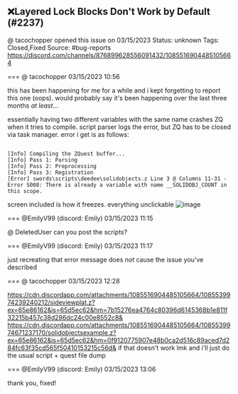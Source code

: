 ## ❌Layered Lock Blocks Don't Work by Default (#2237)
@ tacochopper opened this issue on 03/15/2023
Status: unknown
Tags: Closed,Fixed
Source: #bug-reports https://discord.com/channels/876899628556091432/1085516904485105664


=== @ tacochopper 03/15/2023 10:56

this has been happening for me for a while and i kept forgetting to report this one (oops). would probably say it's been happening over the last three months *at least*...

essentially having two different variables with the same name crashes ZQ when it tries to compile. script parser logs the error, but ZQ has to be closed via task manager.
error i get is as follows:
```[INFO] External ZScript Parser

[Info] Compiling the ZQuest buffer...
[Info] Pass 1: Parsing
[Info] Pass 2: Preprocessing
[Info] Pass 3: Registration
[Error] swords\scripts\deedee\solidobjects.z Line 3 @ Columns 11-31 - Error S008: There is already a variable with name __SOLIDOBJ_COUNT in this scope.
```
screen included is how it freezes. everything unclickable
![image](https://cdn.discordapp.com/attachments/1085516904485105664/1085516904610943026/zquest_6VsJc1czff.png?ex=65e84be5&is=65d5d6e5&hm=31389364535b0e17b3b405fe84a4b0b0457444ddbe5dc306606964cee0123014&)

=== @EmilyV99 (discord: Emily) 03/15/2023 11:15

@ DeletedUser can you post the scripts?

=== @EmilyV99 (discord: Emily) 03/15/2023 11:17

just recreating that error message does *not* cause the issue you've described

=== @ tacochopper 03/15/2023 12:28


https://cdn.discordapp.com/attachments/1085516904485105664/1085539974239240212/sideviewplat.z?ex=65e86162&is=65d5ec62&hm=7b15276ea4764c80396d6145368b1e811f32215b457c38d286dc24c00e8552c8&
https://cdn.discordapp.com/attachments/1085516904485105664/1085539974671237170/solidobjectsexample.z?ex=65e86162&is=65d5ec62&hm=0f9120775907e48b0ca2d516c89aced7d284fc63f35cd565f50410153215c56d&
if that doesn't work lmk and i'll just do the usual script + quest file dump

=== @EmilyV99 (discord: Emily) 03/15/2023 13:06

thank you, fixed!
